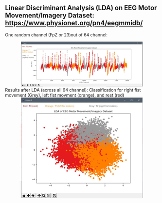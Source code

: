 
## Linear Discriminant Analysis (LDA) on EEG Motor Movement/Imagery Dataset: https://www.physionet.org/pn4/eegmmidb/
One random channel (FpZ or 23)out of 64 channel:
<div align="center">
    <img src="FpZS001R03.JPG" width="400px"</img> 
</div>
Results after LDA (across all 64 channel): Classification for right fist movement (Grey), left fist movment (orange), and rest (red)
<div align="center">
    <img src="LDAFpZS001R03.JPG" width="400px"</img> 
</div>


